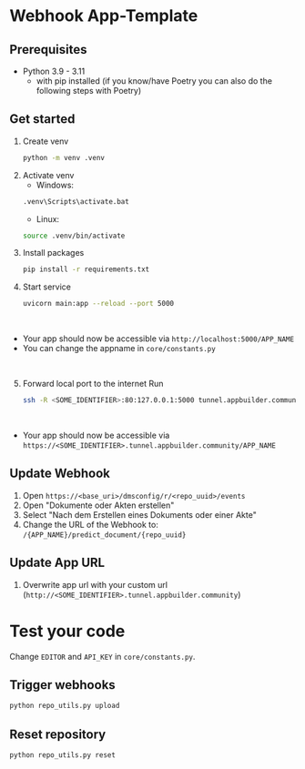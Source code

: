 # Webhook App-Template

## Prerequisites
- Python 3.9 - 3.11
    - with pip installed (if you know/have Poetry you can also do the following steps with Poetry)

## Get started
1. Create venv
    ```bash
    python -m venv .venv
    ```
2. Activate venv
    - Windows:
    ```bash
    .venv\Scripts\activate.bat
    ```
    - Linux:
    ```bash
    source .venv/bin/activate
    ```
3. Install packages
    ```bash
    pip install -r requirements.txt
    ```
4. Start service
    ```bash
    uvicorn main:app --reload --port 5000
    ```

<br>

- Your app should now be accessible via `http://localhost:5000/APP_NAME`
- You can change the appname in `core/constants.py`

<br>

5. Forward local port to the internet
    Run
    ```bash
    ssh -R <SOME_IDENTIFIER>:80:127.0.0.1:5000 tunnel.appbuilder.community
    ```

<br>

- Your app should now be accessible via `https://<SOME_IDENTIFIER>.tunnel.appbuilder.community/APP_NAME`

## Update Webhook
1. Open `https://<base_uri>/dmsconfig/r/<repo_uuid>/events`
2. Open "Dokumente oder Akten erstellen"
3. Select "Nach dem Erstellen eines Dokuments oder einer Akte"
4. Change the URL of the Webhook to: `/{APP_NAME}/predict_document/{repo_uuid}`


## Update App URL
1. Overwrite app url with your custom url (`http://<SOME_IDENTIFIER>.tunnel.appbuilder.community`)


# Test your code
Change `EDITOR` and `API_KEY` in `core/constants.py`.

## Trigger webhooks
```bash
python repo_utils.py upload
```

## Reset repository
```bash
python repo_utils.py reset
```
